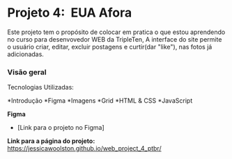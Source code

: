 # Projeto 4:  EUA Afora

Este projeto tem o propósito de colocar em pratica o que estou aprendendo no curso para desenvovedor WEB da TripleTen, A interface do site permite o usuário criar, editar, excluir postagens e curtir(dar "like"), nas fotos já adicionadas.


### Visão geral
Tecnologias Utilizadas: 

*Introdução
*Figma
*Imagens
*Grid
*HTML & CSS
*JavaScript


**Figma**

* [Link para o projeto no Figma]

**Link para a página do projeto:**
https://jessicawoolston.github.io/web_project_4_ptbr/



